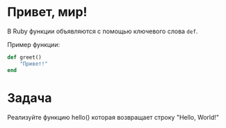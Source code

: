# Привет, мир!

В Ruby функции объявляются с помощью ключевого слова `def`.

Пример функции:
```ruby
def greet()
    "Привет!"
end
```
    
# Задача

Реализуйте функцию hello() которая возвращает строку "Hello, World!"
